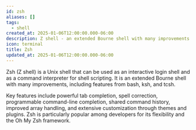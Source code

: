 ```yaml
---
id: zsh
aliases: []
tags:
  - shell
created_at: 2025-01-06T12:00:00.000-06:00
description: Z shell - an extended Bourne shell with many improvements
icon: terminal
title: Zsh
updated_at: 2025-01-06T12:00:00.000-06:00
---
```


Zsh (Z shell) is a Unix shell that can be used as an interactive login shell and as a command interpreter for shell scripting. It is an extended Bourne shell with many improvements, including features from bash, ksh, and tcsh.

Key features include powerful tab completion, spell correction, programmable command-line completion, shared command history, improved array handling, and extensive customization through themes and plugins. Zsh is particularly popular among developers for its flexibility and the Oh My Zsh framework.